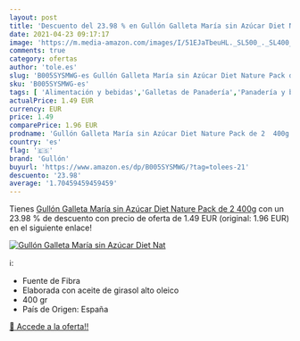 ```yaml
---
layout: post
title: 'Descuento del 23.98 % en Gullón Galleta María sin Azúcar Diet Nat'
date: 2021-04-23 09:17:17
image: 'https://m.media-amazon.com/images/I/51EJaTbeuHL._SL500_._SL400_.jpg'
comments: true
category: ofertas
author: 'tole.es'
slug: 'B005SYSMWG-es Gullón Galleta María sin Azúcar Diet Nature Pack de 2 400g'
sku: 'B005SYSMWG-es'
tags: [ 'Alimentación y bebidas','Galletas de Panadería','Panadería y bollería','azúcar','gullón', ]
actualPrice: 1.49 EUR
currency: EUR
price: 1.49
comparePrice: 1.96 EUR
prodname: 'Gullón Galleta María sin Azúcar Diet Nature Pack de 2  400g'
country: 'es'
flag: '🇪🇸'
brand: 'Gullón'
buyurl: 'https://www.amazon.es/dp/B005SYSMWG/?tag=tolees-21'
descuento: '23.98'
average: '1.70459459459459'
---
```


Tienes [Gullón Galleta María sin Azúcar Diet Nature Pack de 2  400g](https://www.amazon.es/dp/B005SYSMWG/?tag=tolees-21) con un 23.98 % de descuento con precio de oferta de 1.49 EUR (original: 1.96 EUR) en el siguiente enlace!

[![Gullón Galleta María sin Azúcar Diet Nat](https://m.media-amazon.com/images/I/51EJaTbeuHL._SL500_._SL400_.jpg)](https://www.amazon.es/dp/B005SYSMWG/?tag=tolees-21)

ℹ️:

- Fuente de Fibra
- Elaborada con aceite de girasol alto oleico
- 400 gr
- País de Origen: España

[🛒 Accede a la oferta!!](https://www.amazon.es/dp/B005SYSMWG/?tag=tolees-21)
